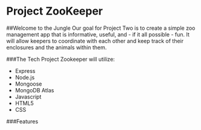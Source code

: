 # Project ZooKeeper

##Welcome to the Jungle
Our goal for Project Two is to create a simple zoo management app that is informative, useful, and - if it all possible - fun. It will allow keepers to coordinate with each other and keep track of their enclosures and the animals within them.

###The Tech
Project Zookeeper will utilize:
* Express
* Node.js
* Mongoose
* MongoDB Atlas
* Javascript
* HTML5
* CSS

###Features
